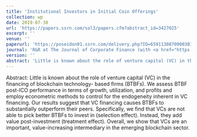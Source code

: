 ```yaml
---
title: 'Institutional Investors in Initial Coin Offerings'
collection: wp
date: 2019-07-30
url: 'https://papers.ssrn.com/sol3/papers.cfm?abstract_id=3427025'
excerpt: ''
venue: ''
paperurl: 'https://poseidon01.ssrn.com/delivery.php?ID=659113087090030100005102104070075095007085007037003090100005015104097065091127069102026056048010010036110095097024091086119000104006091005020068013086028125075065004004007050007011104023066114102027119004088072029009070124006126024126074012091007026081&EXT=pdf'
journal: 'R&R at The Journal of Corporate Finance (with <a href="https://scholar.google.de/citations?user=7jgtz_MAAAAJ&amp;hl=en">Christian Fisch</a>)'
version: ''
abstract: 'Little is known about the role of venture capital (VC) in the financing of blockchain technology- based firms (BTBFs). We assess BTBF post-ICO performance in terms of growth, utilization, and profits and employ econometric methods to control for the endogeneity inherent in VC financing. Our results suggest that VC financing causes BTBFs to substantially outperform their peers. Specifically, we find that VCs are not able to pick better BTBFs to invest in (selection effect). Instead, they add value post-investment (treatment effect). Overall, we show that VCs are an important, value-increasing intermediary in the emerging blockchain sector.'
---
```


Abstract: Little is known about the role of venture capital (VC) in the financing of blockchain technology- based firms (BTBFs). We assess BTBF post-ICO performance in terms of growth, utilization, and profits and employ econometric methods to control for the endogeneity inherent in VC financing. Our results suggest that VC financing causes BTBFs to substantially outperform their peers. Specifically, we find that VCs are not able to pick better BTBFs to invest in (selection effect). Instead, they add value post-investment (treatment effect). Overall, we show that VCs are an important, value-increasing intermediary in the emerging blockchain sector.

